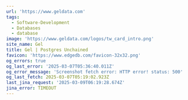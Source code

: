 ```yaml
---
url: 'https://www.geldata.com'
tags:
  - Software-Development
  - Databases
  - database
image: 'https://www.geldata.com/logos/tw_card_intro.png'
site_name: Gel
title: Gel | Postgres Unchained
favicon: 'https://www.edgedb.com/favicon-32x32.png'
og_errors: true
og_last_error: '2025-03-07T05:36:40.011Z'
og_error_message: 'Screenshot fetch error: HTTP error! status: 500'
og_last_fetch: 2025-03-07T05:19:02.923Z
last_jina_request: '2025-03-09T06:19:28.674Z'
jina_error: TIMEOUT
---
```


